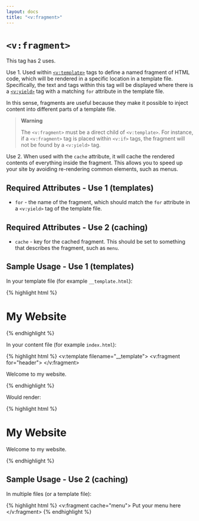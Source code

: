 ```yaml
---
layout: docs
title: "<v:fragment>"
---
```


# `<v:fragment>`

This tag has 2 uses.

Use 1. Used within [`<v:template>`](/v_template/) tags to define a named
fragment of HTML code, which will be rendered in a specific location in
a template file. Specifically, the text and tags within this tag will be
displayed where there is a [`<v:yield>`](/v_yield/) tag with a matching
`for` attribute in the template file.

In this sense, fragments are useful because they make it possible to
inject content into different parts of a template file.

> **Warning**
>
> The `<v:fragment>` must be a direct child of `<v:template>`. For
> instance, if a `<v:fragment>` tag is placed within `<v:if>` tags, the
> fragment will not be found by a `<v:yield>` tag.

Use 2. When used with the `cache` attribute, it will cache the rendered
contents of everything inside the fragment. This allows you to speed up
your site by avoiding re-rendering common elements, such as menus.

## Required Attributes - Use 1 (templates)

-   `for` - the name of the fragment, which should match the `for`
    attribute in a `<v:yield>` tag of the template file.

## Required Attributes - Use 2 (caching)

-   `cache` - key for the cached fragment. This should be set to
    something that describes the fragment, such as `menu`.

## Sample Usage - Use 1 (templates)

In your template file (for example `__template.html`):

{% highlight html %}
<html>
 <head>
  <title>My Website</title>
  <v:yield for="header" />
 </head>
 <body>
  <h1>My Website</h1>
  <v:yield />
 </body>
</html>
{% endhighlight %}

In your content file (for example `index.html`):

{% highlight html %}
<v:template filename="__template">
 <v:fragment for="header">
  <meta name="description" content="Pricing and Signup info" />
 </v:fragment>
 <p>Welcome to my website.</p>
</v:template>
{% endhighlight %}

Would render:

{% highlight html %}
<html>
 <head>
  <title>My Website</title>
  <meta name="description" content="Pricing and Signup info" />
 </head>
 <body>
  <h1>My Website</h1>
  <p>Welcome to my website.</p>
 </body>
</html>
{% endhighlight %}

## Sample Usage - Use 2 (caching)

In multiple files (or a template file):

{% highlight html %}
<v:fragment cache="menu">
 Put your menu here
</v:fragment>
{% endhighlight %}
